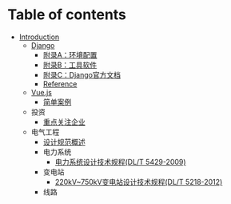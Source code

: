 # Table of contents

* [Introduction](README.md)
    * [Django](./Django/Django_概述.md)
        * [附录A：环境配置](./Django/Django_环境配置.md)
        * [附录B：工具软件](./Django/Django_工具软件.md)
        * [附录C：Django官方文档](https://docs.djangoproject.com/en/3.2/)
        * [Reference](reference.md)
    * [Vue.js](./Vue/Vue_概述.md)
        * [简单案例](./Vue/QuickStart.md)
    * 投资
        * [重点关注企业](./经济金融/重点关注企业.md)
    * 电气工程
        * [设计规范概述](./电气工程/设计规范概述.md)
        * 电力系统
            * [电力系统设计技术规程(DL/T 5429-2009)](./电气工程/电力系统/电力系统设计技术规程_DLT_5429_2009.md)
        * 变电站
            * [220kV~750kV变电站设计技术规程(DL/T 5218-2012)](./电气工程/变电站/220kV~750kV变电站设计技术规程_DLT_5218_2012.md)
        * 线路

